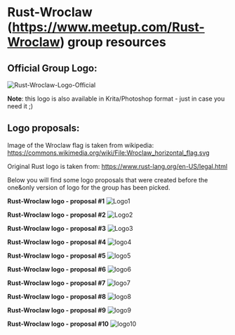 Rust-Wroclaw (https://www.meetup.com/Rust-Wroclaw) group resources
==================================================================

Official Group Logo:
--------------------

![Rust-Wroclaw-Logo-Official](rust-wroclaw-logo.png)

**Note**: this logo is also available in Krita/Photoshop format - just in case you need it ;)

Logo proposals:
---------------

Image of the Wroclaw flag is taken from wikipedia: https://commons.wikimedia.org/wiki/File:Wroclaw_horizontal_flag.svg

Original Rust logo is taken from: https://www.rust-lang.org/en-US/legal.html

Below you will find some logo proposals that were created before the one&only version of logo for the group has been picked.


**Rust-Wroclaw logo - proposal #1**
![Logo1](proposals/rust-wroclaw-logo-1.png)


**Rust-Wroclaw logo - proposal #2**
![Logo2](proposals/rust-wroclaw-logo-2.png)


**Rust-Wroclaw logo - proposal #3**
![Logo3](proposals/rust-wroclaw-logo-flag-bg.png)


**Rust-Wroclaw logo - proposal #4**
![logo4](proposals/rust-wroclaw-logo-flag-bg-2.png)


**Rust-Wroclaw logo - proposal #5**
![logo5](proposals/rust-wroclaw-logo-W-bg.png)

**Rust-Wroclaw logo - proposal #6**
![logo6](proposals/rust-wroclaw-silhouette.png)

**Rust-Wroclaw logo - proposal #7**
![logo7](proposals/rust-wroclaw-spire.png)

**Rust-Wroclaw logo - proposal #8**
![logo8](proposals/rust-wroclaw-W.png)

**Rust-Wroclaw logo - proposal #9**
![logo9](proposals/rust-wroclaw-W-2.png)

**Rust-Wroclaw logo - proposal #10**
![logo10](proposals/rust-wroclaw-logo-W-3.png)
